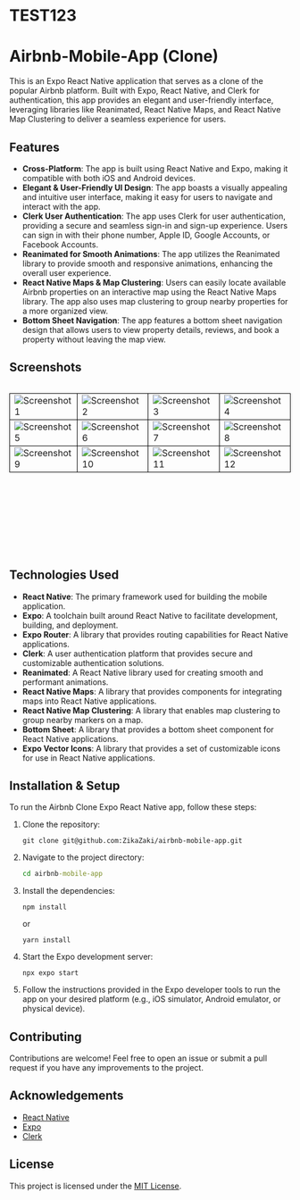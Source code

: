 #  TEST123

# Airbnb-Mobile-App (Clone)

This is an Expo React Native application that serves as a clone of the popular Airbnb platform. Built with Expo, React Native, and Clerk for authentication, this app provides an elegant and user-friendly interface, leveraging libraries like Reanimated, React Native Maps, and React Native Map Clustering to deliver a seamless experience for users.

## Features

- **Cross-Platform**: The app is built using React Native and Expo, making it compatible with both iOS and Android devices.
- **Elegant & User-Friendly UI Design**: The app boasts a visually appealing and intuitive user interface, making it easy for users to navigate and interact with the app.
- **Clerk User Authentication**: The app uses Clerk for user authentication, providing a secure and seamless sign-in and sign-up experience. Users can sign in with their phone number, Apple ID, Google Accounts, or Facebook Accounts.
- **Reanimated for Smooth Animations**: The app utilizes the Reanimated library to provide smooth and responsive animations, enhancing the overall user experience.
- **React Native Maps & Map Clustering**: Users can easily locate available Airbnb properties on an interactive map using the React Native Maps library. The app also uses map clustering to group nearby properties for a more organized view.
- **Bottom Sheet Navigation**: The app features a bottom sheet navigation design that allows users to view property details, reviews, and book a property without leaving the map view.

## Screenshots

<div style="width: 100%; height: 300px; overflow: auto; background-color: 'grey';">
  <table style="width: 100%; border-collapse: collapse; background-color: 'grey';">
    <tbody>
      <tr>
        <td style="border: 1px solid black;"><img src="./screenshots/01.png" alt="Screenshot 1"></td>
        <td style="border: 1px solid black;"><img src="./screenshots/02.png" alt="Screenshot 2"></td>
        <td style="border: 1px solid black;"><img src="./screenshots/03.png" alt="Screenshot 3"></td>
        <td style="border: 1px solid black;"><img src="./screenshots/04.png" alt="Screenshot 4"></td>
      </tr>
      <tr>
       <td style="border: 1px solid black;"><img src="./screenshots/05.png" alt="Screenshot 5"></td>
       <td style="border: 1px solid black;"><img src="./screenshots/06.png" alt="Screenshot 6"></td>
       <td style="border: 1px solid black;"><img src="./screenshots/07.png" alt="Screenshot 7"></td>
       <td style="border: 1px solid black;"><img src="./screenshots/08.png" alt="Screenshot 8"></td>
      </tr>
      <tr>
       <td style="border: 1px solid black;"><img src="./screenshots/09.png" alt="Screenshot 9"></td>
       <td style="border: 1px solid black;"><img src="./screenshots/10.png" alt="Screenshot 10"></td>
       <td style="border: 1px solid black;"><img src="./screenshots/11.png" alt="Screenshot 11"></td>
       <td style="border: 1px solid black;"><img src="./screenshots/12.png" alt="Screenshot 12"></td>
      </tr>
      <!-- Add more rows as needed -->
    </tbody>
  </table>
</div>

## Technologies Used

- **React Native**: The primary framework used for building the mobile application.
- **Expo**: A toolchain built around React Native to facilitate development, building, and deployment.
- **Expo Router**: A library that provides routing capabilities for React Native applications.
- **Clerk**: A user authentication platform that provides secure and customizable authentication solutions.
- **Reanimated**: A React Native library used for creating smooth and performant animations.
- **React Native Maps**: A library that provides components for integrating maps into React Native applications.
- **React Native Map Clustering**: A library that enables map clustering to group nearby markers on a map.
- **Bottom Sheet**: A library that provides a bottom sheet component for React Native applications.
- **Expo Vector Icons**: A library that provides a set of customizable icons for use in React Native applications.

## Installation & Setup

To run the Airbnb Clone Expo React Native app, follow these steps:

1. Clone the repository:

   ```git
   git clone git@github.com:ZikaZaki/airbnb-mobile-app.git
   ```

2. Navigate to the project directory:

   ```cmd
   cd airbnb-mobile-app
   ```

3. Install the dependencies:

   ```npm
   npm install
   ```

   or

   ```yarn
   yarn install
   ```

4. Start the Expo development server:

   ```npx
   npx expo start
   ```

5. Follow the instructions provided in the Expo developer tools to run the app on your desired platform (e.g., iOS simulator, Android emulator, or physical device).

## Contributing

Contributions are welcome! Feel free to open an issue or submit a pull request if you have any improvements to the project.

## Acknowledgements

- [React Native](https://reactnative.dev/)
- [Expo](https://docs.expo.dev/)
- [Clerk](https://clerk.dev/)

## License

This project is licensed under the [MIT License](LICENSE).
